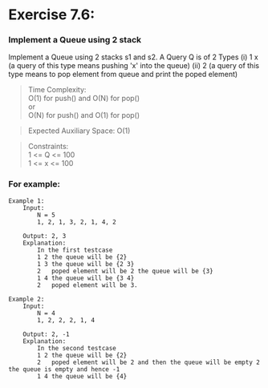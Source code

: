 # Exercise 7.6:
### Implement a Queue using 2 stack

Implement a Queue using 2 stacks s1 and s2. A Query Q is of 2 Types (i) 1 x (a query of this type means pushing 'x' into the queue) (ii) 2 (a query of this type means to pop element from queue and print the poped element)

> Time Complexity:  
    O(1) for push() and O(N) for pop()  
    or  
    O(N) for push() and O(1) for pop()  

> Expected Auxiliary Space: O(1) 

> Constraints:  
1 <= Q <= 100  
1 <= x <= 100

### For example:  
    Example 1:  
        Input:  
            N = 5  
            1, 2, 1, 3, 2, 1, 4, 2
          
        Output: 2, 3
        Explanation:  
            In the first testcase  
            1 2 the queue will be {2}  
            1 3 the queue will be {2 3}  
            2   poped element will be 2 the queue will be {3}  
            1 4 the queue will be {3 4}  
            2   poped element will be 3.
    
    Example 2:  
        Input:  
            N = 4  
            1, 2, 2, 2, 1, 4
          
        Output: 2, -1
        Explanation:  
            In the second testcase  
            1 2 the queue will be {2}  
            2   poped element will be 2 and then the queue will be empty 2 the queue is empty and hence -1  
            1 4 the queue will be {4}